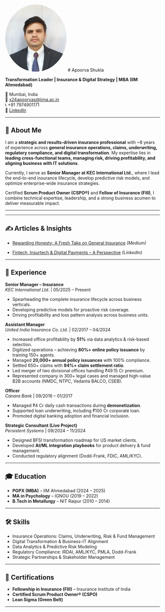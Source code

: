 <img src="photo.jpg" alt="Apoorva Shukla" width="200" style="border-radius:50%;">
# Apoorva Shukla  

**Transformation Leader | Insurance & Digital Strategy | MBA (IIM Ahmedabad)**  

📍 Mumbai, India  
📧 x24apoorvas@iima.ac.in  
📞 +91 7974901171  
🔗 [LinkedIn](https://www.linkedin.com/in/apoorvashuklaiima)  

---

## 👋 About Me  
I am a **strategic and results-driven insurance professional** with ~8 years of experience across **general insurance operations, claims, underwriting, regulatory compliance, and digital transformation**. My expertise lies in **leading cross-functional teams, managing risk, driving profitability, and aligning business with IT solutions**.  

Currently, I serve as **Senior Manager at KEC International Ltd.**, where I lead the end-to-end insurance lifecycle, develop predictive risk models, and optimize enterprise-wide insurance strategies.  

Certified **Scrum Product Owner (CSPO®)** and **Fellow of Insurance (FIII)**, I combine technical expertise, leadership, and a strong business acumen to deliver measurable impact.  

---
---

## ✍️ Articles & Insights  

- [Rewarding Honesty: A Fresh Take on General Insurance](https://medium.com/@apoorvshukla001/rewarding-honesty-a-fresh-take-on-general-insurance-0bbaa66df3f1) *(Medium)*  

- [Fintech, Insurtech & Digital Payments – A Perspective](https://www.linkedin.com/posts/apoorvashuklaiima_fintech-insurtech-digitalpayments-activity-7349672888922210304-tUhR?utm_source=share&utm_medium=member_desktop&rcm=ACoAABUYH0kBftaWMp-34ti61cou4BZV4y2xV6c) *(LinkedIn)*  

---

## 💼 Experience  

**Senior Manager – Insurance**  
*KEC International Ltd.* | 05/2025 – Present  
- Spearheading the complete insurance lifecycle across business verticals.  
- Developing predictive models for proactive risk coverage.  
- Driving profitability and loss pattern analysis across business units.  

**Assistant Manager**  
*United India Insurance Co. Ltd.* | 02/2017 – 04/2024  
- Increased office profitability by **51%** via data analytics & risk-based selection.  
- Digitized operations – achieving **80%+ online policy issuance** by training 150+ agents.  
- Managed **20,000+ annual policy issuances** with 100% compliance.  
- Settled 650+ claims with **94%+ claim settlement ratio**.  
- Led merger of two divisional offices handling ₹49.15 Cr premium.  
- Represented company in 300+ legal cases and managed high-value B2B accounts (NMDC, NTPC, Vedanta BALCO, CSEB).  

**Officer**  
*Canara Bank* | 09/2016 – 01/2017  
- Managed ₹4 Cr daily cash transactions during **demonetization**.  
- Supported loan underwriting, including ₹100 Cr corporate loan.  
- Promoted digital banking adoption and financial inclusion.  

**Strategic Consultant (Live Project)**  
*Persistent Systems* | 09/2024 – 11/2024  
- Designed BFSI transformation roadmap for US market clients.  
- Developed **AI/ML integration playbooks** for product delivery & fund management.  
- Conducted regulatory alignment (Dodd-Frank, FDIC, AML/KYC).  

---

## 🎓 Education  
- **PGPX (MBA)** – IIM Ahmedabad (2024 – 2025)  
- **MA in Psychology** – IGNOU (2019 – 2022)  
- **B.Tech in Metallurgy** – NIT Raipur (2010 – 2014)  

---

## 🛠️ Skills  
- Insurance Operations: Claims, Underwriting, Risk & Fund Management  
- Digital Transformation & Business-IT Alignment  
- Data Analytics & Predictive Risk Modeling  
- Regulatory Compliance: IRDAI, AML/KYC, PMLA, Dodd-Frank  
- Strategic Partnerships & Stakeholder Management  

---

## 📜 Certifications  
- **Fellowship in Insurance (FIII)** – Insurance Institute of India  
- **Certified Scrum Product Owner® (CSPO)**  
- **Lean Sigma (Green Belt)**  

---

